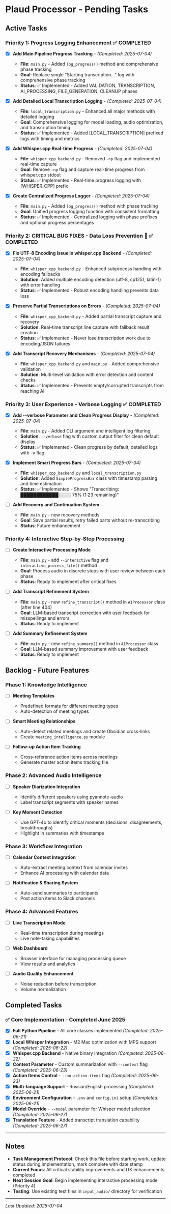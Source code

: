 # Plaud Processor - Pending Tasks

## Active Tasks

### Priority 1: Progress Logging Enhancement ✅ COMPLETED
- [x] **Add Main Pipeline Progress Tracking** - *(Completed: 2025-07-04)*
  - **File**: `main.py` - Added `log_progress()` method and comprehensive phase tracking
  - **Goal**: Replace single "Starting transcription..." log with comprehensive phase tracking
  - **Status**: ✅ Implemented - Added VALIDATION, TRANSCRIPTION, AI_PROCESSING, FILE_GENERATION, CLEANUP phases

- [x] **Add Detailed Local Transcription Logging** - *(Completed: 2025-07-04)*
  - **File**: `local_transcription.py` - Enhanced all major methods with detailed logging
  - **Goal**: Comprehensive logging for model loading, audio optimization, and transcription timing
  - **Status**: ✅ Implemented - Added [LOCAL_TRANSCRIPTION] prefixed logs with timing and metrics

- [x] **Add Whisper.cpp Real-time Progress** - *(Completed: 2025-07-04)*
  - **File**: `whisper_cpp_backend.py` - Removed `-np` flag and implemented real-time capture
  - **Goal**: Remove `-np` flag and capture real-time progress from whisper.cpp stdout
  - **Status**: ✅ Implemented - Real-time progress logging with [WHISPER_CPP] prefix

- [x] **Create Centralized Progress Logger** - *(Completed: 2025-07-04)*
  - **File**: `main.py` - Added `log_progress()` method with phase tracking
  - **Goal**: Unified progress logging function with consistent formatting
  - **Status**: ✅ Implemented - Centralized logging with phase prefixes and optional progress percentages

### Priority 2: CRITICAL BUG FIXES - Data Loss Prevention 🚨 ✅ COMPLETED
- [x] **Fix UTF-8 Encoding Issue in whisper.cpp Backend** - *(Completed: 2025-07-04)*
  - **File**: `whisper_cpp_backend.py` - Enhanced subprocess handling with encoding fallbacks
  - **Solution**: Added multiple encoding detection (utf-8, cp1251, latin-1) with error handling
  - **Status**: ✅ Implemented - Robust encoding handling prevents data loss

- [x] **Preserve Partial Transcriptions on Errors** - *(Completed: 2025-07-04)*
  - **File**: `whisper_cpp_backend.py` - Added partial transcript capture and recovery
  - **Solution**: Real-time transcript line capture with fallback result creation
  - **Status**: ✅ Implemented - Never lose transcription work due to encoding/JSON failures

- [x] **Add Transcript Recovery Mechanisms** - *(Completed: 2025-07-04)*
  - **File**: `whisper_cpp_backend.py` and `main.py` - Added comprehensive validation
  - **Solution**: Multi-level validation with error detection and content checks
  - **Status**: ✅ Implemented - Prevents empty/corrupted transcripts from reaching AI

### Priority 3: User Experience - Verbose Logging ✅ COMPLETED
- [x] **Add --verbose Parameter and Clean Progress Display** - *(Completed: 2025-07-04)*
  - **File**: `main.py` - Added CLI argument and intelligent log filtering
  - **Solution**: `--verbose` flag with custom output filter for clean default display
  - **Status**: ✅ Implemented - Clean progress by default, detailed logs with -v flag

- [x] **Implement Smart Progress Bars** - *(Completed: 2025-07-04)*
  - **File**: `whisper_cpp_backend.py` and `local_transcription.py`
  - **Solution**: Added `SimpleProgressBar` class with timestamp parsing and time estimation
  - **Status**: ✅ Implemented - Shows "Transcribing: ████████████░░░░ 75% (1:23 remaining)"

- [ ] **Add Recovery and Continuation System**
  - **File**: `main.py` - new recovery methods
  - **Goal**: Save partial results, retry failed parts without re-transcribing
  - **Status**: Future enhancement

### Priority 4: Interactive Step-by-Step Processing
- [ ] **Create Interactive Processing Mode**
  - **File**: `main.py` - add `--interactive` flag and `interactive_process_file()` method
  - **Goal**: Process audio in discrete steps with user review between each phase
  - **Status**: Ready to implement after critical fixes

- [ ] **Add Transcript Refinement System**
  - **File**: `main.py` - new `refine_transcript()` method in `AIProcessor` class (after line 404)
  - **Goal**: LLM-based transcript correction with user feedback for misspellings and errors
  - **Status**: Ready to implement

- [ ] **Add Summary Refinement System**
  - **File**: `main.py` - new `refine_summary()` method in `AIProcessor` class
  - **Goal**: LLM-based summary improvement with user feedback
  - **Status**: Ready to implement

## Backlog - Future Features

### Phase 1: Knowledge Intelligence
- [ ] **Meeting Templates**
  - Predefined formats for different meeting types
  - Auto-detection of meeting types

- [ ] **Smart Meeting Relationships**
  - Auto-detect related meetings and create Obsidian cross-links
  - Create `meeting_intelligence.py` module

- [ ] **Follow-up Action Item Tracking**
  - Cross-reference action items across meetings
  - Generate master action items tracking file

### Phase 2: Advanced Audio Intelligence
- [ ] **Speaker Diarization Integration**
  - Identify different speakers using pyannote-audio
  - Label transcript segments with speaker names

- [ ] **Key Moment Detection**
  - Use GPT-4o to identify critical moments (decisions, disagreements, breakthroughs)
  - Highlight in summaries with timestamps

### Phase 3: Workflow Integration
- [ ] **Calendar Context Integration**
  - Auto-extract meeting context from calendar invites
  - Enhance AI processing with calendar data

- [ ] **Notification & Sharing System**
  - Auto-send summaries to participants
  - Post action items to Slack channels

### Phase 4: Advanced Features
- [ ] **Live Transcription Mode**
  - Real-time transcription during meetings
  - Live note-taking capabilities

- [ ] **Web Dashboard**
  - Browser interface for managing processing queue
  - View results and analytics

- [ ] **Audio Quality Enhancement**
  - Noise reduction before transcription
  - Volume normalization

## Completed Tasks

### ✅ Core Implementation - Completed June 2025
- [x] **Full Python Pipeline** - All core classes implemented *(Completed: 2025-06-21)*
- [x] **Local Whisper Integration** - M2 Mac optimization with MPS support *(Completed: 2025-06-22)*
- [x] **Whisper.cpp Backend** - Native binary integration *(Completed: 2025-06-22)*
- [x] **Context Parameter** - Custom summarization with `--context` flag *(Completed: 2025-06-23)*
- [x] **Action Items Control** - `--no-action-items` flag *(Completed: 2025-06-23)*
- [x] **Multi-language Support** - Russian/English processing *(Completed: 2025-06-21)*
- [x] **Environment Configuration** - `.env` and `config.ini` setup *(Completed: 2025-06-21)*
- [x] **Model Override** - `--model` parameter for Whisper model selection *(Completed: 2025-06-27)*
- [x] **Translation Feature** - Added transcript translation capability *(Completed: 2025-06-27)*

---

## Notes
- **Task Management Protocol**: Check this file before starting work, update status during implementation, mark complete with date stamp
- **Current Focus**: All critical stability improvements and UX enhancements completed
- **Next Session Goal**: Begin implementing interactive processing mode (Priority 4)
- **Testing**: Use existing test files in `input_audio/` directory for verification

---
*Last Updated: 2025-07-04*